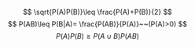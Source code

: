
$$
\sqrt{P(A)P(B)}\leq  \frac{P(A)+P(B)}{2}
$$
$$
P(AB)\leq  P(B|A)= \frac{P(AB)}{P(A)}~~(P(A)>0)
$$
$$
P(A)P(B)\geq  P(A\cup  B)P(AB)
$$


